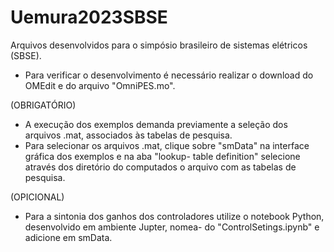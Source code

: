 # Uemura2023SBSE
Arquivos desenvolvidos para o simpósio brasileiro de sistemas elétricos (SBSE).

- Para verificar o desenvolvimento é necessário realizar o download do OMEdit e do arquivo "OmniPES.mo".

(OBRIGATÓRIO)
- A execução dos exemplos demanda previamente a seleção dos arquivos .mat, associados às tabelas de pesquisa.
- Para selecionar os arquivos .mat, clique sobre "smData" na interface gráfica dos exemplos e na aba "lookup-
  table definition" selecione através dos diretório do computados o arquivo com as tabelas de pesquisa.
  
(OPICIONAL)
- Para a sintonia dos ganhos dos controladores utilize o notebook Python, desenvolvido em ambiente Jupter, nomea-
  do "ControlSetings.ipynb" e adicione em smData.

